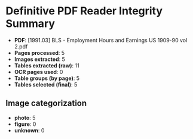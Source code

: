 # Definitive PDF Reader Integrity Summary
- **PDF**: [1991.03] BLS - Employment Hours and Earnings US 1909-90 vol 2.pdf
- **Pages processed**: 5
- **Images extracted**: 5
- **Tables extracted (raw)**: 11
- **OCR pages used**: 0
- **Table groups (by page)**: 5
- **Tables selected (final)**: 5

## Image categorization
- **photo**: 5
- **figure**: 0
- **unknown**: 0
